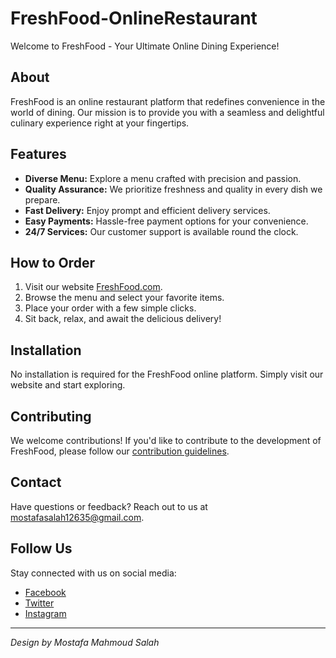# FreshFood-OnlineRestaurant

Welcome to FreshFood - Your Ultimate Online Dining Experience!

## About

FreshFood is an online restaurant platform that redefines convenience in the world of dining. Our mission is to provide you with a seamless and delightful culinary experience right at your fingertips.

## Features

- **Diverse Menu:** Explore a menu crafted with precision and passion.
- **Quality Assurance:** We prioritize freshness and quality in every dish we prepare.
- **Fast Delivery:** Enjoy prompt and efficient delivery services.
- **Easy Payments:** Hassle-free payment options for your convenience.
- **24/7 Services:** Our customer support is available round the clock.

## How to Order

1. Visit our website [FreshFood.com](https://mostafamahmoud12824.github.io/-FreshFood-OnlineRestaurant/).
2. Browse the menu and select your favorite items.
3. Place your order with a few simple clicks.
4. Sit back, relax, and await the delicious delivery!

## Installation

No installation is required for the FreshFood online platform. Simply visit our website and start exploring.

## Contributing

We welcome contributions! If you'd like to contribute to the development of FreshFood, please follow our [contribution guidelines](CONTRIBUTING.md).

## Contact

Have questions or feedback? Reach out to us at [mostafasalah12635@gmail.com](mailto:info@freshfood.com).

## Follow Us

Stay connected with us on social media:
- [Facebook](https://www.facebook.com/FreshFood)
- [Twitter](https://twitter.com/FreshFood)
- [Instagram](https://www.instagram.com/FreshFood)

---

*Design by Mostafa Mahmoud Salah*
